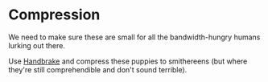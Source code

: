 # Compression

We need to make sure these are small for all the bandwidth-hungry humans lurking out there.

Use [Handbrake](https://handbrake.fr/) and compress these puppies to smithereens (but where they're still comprehendible and don't sound terrible).